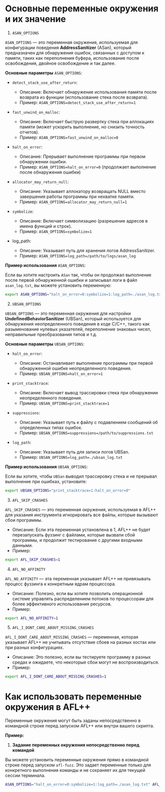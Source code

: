 # Основные переменные окружения и их значение

1. `ASAN_OPTIONS`

`ASAN_OPTIONS` — это переменная окружения, используемая для конфигурации поведения **AddressSanitizer** (ASan), который предназначен для обнаружения ошибок, связанных с доступом к памяти, таких как переполнения буфера, использование после освобождения, двойное освобождение и так далее.

**Основные параметры** `ASAN_OPTIONS`:

-  `detect_stack_use_after_return`:
    - Описание: Включает обнаружение использования памяти после возврата из функции (использование стека после возврата).
    - Пример: `ASAN_OPTIONS=detect_stack_use_after_return=1`
    
- `fast_unwind_on_malloc`:
    - Описание: Включает быструю развертку стека при аллокациях памяти (может ускорить выполнение, но снизить точность отчетов).
    - Пример: `ASAN_OPTIONS=fast_unwind_on_malloc=0`
    
- `halt_on_error`:
    - Описание: Прерывает выполнение программы при первом обнаружении ошибки.
    - Пример: `ASAN_OPTIONS=halt_on_error=0` (продолжает выполнение после обнаружения ошибки)
    
- `allocator_may_return_null`:
    - Описание: Указывает аллокатору возвращать NULL вместо завершения работы программы при нехватке памяти.
    - Пример: `ASAN_OPTIONS=allocator_may_return_null=1`
    
- `symbolize`:
    - Описание: Включает символизацию (разрешение адресов в имена функций и строк).
    - Пример: `ASAN_OPTIONS=symbolize=1`
    
- log_path:
    - Описание: Указывает путь для хранения логов AddressSanitizer.
    - Пример: `ASAN_OPTIONS=log_path=/path/to/logs/asan_log`

**Пример использования** `ASAN_OPTIONS`:    

Если вы хотите настроить `ASan` так, чтобы он продолжал выполнение после первой обнаруженной ошибки и записывал логи в файл `asan_log.txt`, вы можете установить переменную:

```sh
export ASAN_OPTIONS="halt_on_error=0:symbolize=1:log_path=./asan_log.txt"
```

2. `UBSAN_OPTIONS`

`UBSAN_OPTIONS` — это переменная окружения для настройки **UndefinedBehaviorSanitizer** (UBSan), который используется для обнаружения неопределенного поведения в коде C/C++, такого как разыменование нулевых указателей, переполнение знаковых чисел, неправильные преобразования типов и т.д.

**Основные параметры** `UBSAN_OPTIONS`:

- `halt_on_error`:
    - Описание: Останавливает выполнение программы при первой обнаруженной ошибке неопределенного поведения.
    - Пример: `UBSAN_OPTIONS=halt_on_error=1`
    
- `print_stacktrace`:
    - Описание: Включает вывод трассировки стека при обнаружении неопределенного поведения.
    - Пример: `UBSAN_OPTIONS=print_stacktrace=1`
    
- `suppressions`:
    - Описание: Указывает путь к файлу с подавлением сообщений об определенных типах ошибок.
    - Пример: `UBSAN_OPTIONS=suppressions=/path/to/suppressions.txt`
    
- `log_path`:
    - Описание: Указывает путь для записи логов UBSan.
    - Пример: `UBSAN_OPTIONS=log_path=./ubsan_log.txt`

**Пример использования** `UBSAN_OPTIONS`:

Если вы хотите, чтобы `UBSan` выводил трассировку стека и не прерывал выполнение при ошибках, установите:

```sh
export UBSAN_OPTIONS="print_stacktrace=1:halt_on_error=0"
```

3. `AFL_SKIP_CRASHES`

`AFL_SKIP_CRASHES` — это переменная окружения, используемая в AFL++ для указания инструмента игнорировать все файлы, которые вызывают сбои программы.

- Описание: Если эта переменная установлена в 1, AFL++ не будет перезапускать фуззинг с файлами, которые вызвали сбой программы, и продолжит тестирование с другими входными данными.
- Пример:

```sh
export AFL_SKIP_CRASHES=1
```

4. `AFL_NO_AFFINITY`

`AFL_NO_AFFINITY` — эта переменная указывает AFL++ не привязывать процесс фуззинга к конкретным ядрам процессора.

- Описание: Полезно, если вы хотите позволить операционной системе управлять распределением потоков по процессорам для более эффективного использования ресурсов.
- Пример:

```sh
export AFL_NO_AFFINITY=1
```

5. `AFL_I_DONT_CARE_ABOUT_MISSING_CRASHES`

`AFL_I_DONT_CARE_ABOUT_MISSING_CRASHES` — переменная, которая указывает AFL++ не учитывать отсутствие сбоев на разных хостах или при разных конфигурациях.

- Описание: Это полезно, если вы тестируете программу в разных средах и ожидаете, что некоторые сбои могут не воспроизводиться.
- Пример:

```sh
export AFL_I_DONT_CARE_ABOUT_MISSING_CRASHES=1
```

# Как использовать переменные окружения в AFL++

Переменные окружения могут быть заданы непосредственно в командной строке перед запуском AFL++ или внутри вашего скрипта.

**Пример:**

1) **Задание переменных окружения непосредственно перед командой**

Вы можете установить переменные окружения прямо в командной строке перед запуском `afl-fuzz`. Это задает переменные только для конкретного выполнения команды и не сохраняет их для текущей сессии терминала.

```sh
ASAN_OPTIONS="halt_on_error=0:symbolize=1:log_path=./asan_log.txt" AFL_SKIP_CRASHES=1 afl-fuzz -i input_data -o output_data -- ./your_program @@
```

